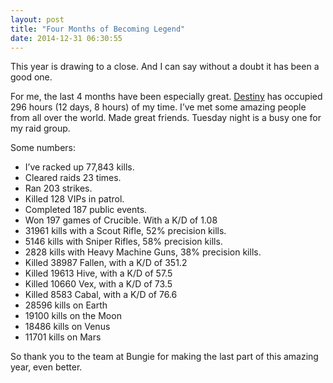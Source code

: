 ```yaml
---
layout: post
title: "Four Months of Becoming Legend"
date: 2014-12-31 06:30:55
---
```


This year is drawing to a close.  And I can say without a doubt it has been a good one.

For me, the last 4 months have been especially great. [Destiny][0] has occupied 296 hours (12 days, 8 hours) of my time.  I’ve met some amazing people from all over the world.  Made great friends.  Tuesday night is a busy one for my raid group.

Some numbers: 

- I’ve racked up 77,843 kills.
- Cleared raids 23 times.  
- Ran 203 strikes.
- Killed 128 VIPs in patrol.
- Completed 187 public events.
- Won 197 games of Crucible.  With a K/D of 1.08
- 31961 kills with a Scout Rifle, 52% precision kills.
- 5146 kills with Sniper Rifles, 58% precision kills.
- 2828 kills with Heavy Machine Guns, 38% precision kills.
- Killed 38987 Fallen, with a K/D of 351.2
- Killed 19613 Hive, with a K/D of 57.5
- Killed 10660 Vex, with a K/D of 73.5
- Killed 8583 Cabal, with a K/D of 76.6
- 28596 kills on Earth
- 19100 kills on the Moon
- 18486 kills on Venus
- 11701 kills on Mars

So thank you to the team at Bungie for making the last part of this amazing year, even better.

[0]: http://www.destinythegame.com